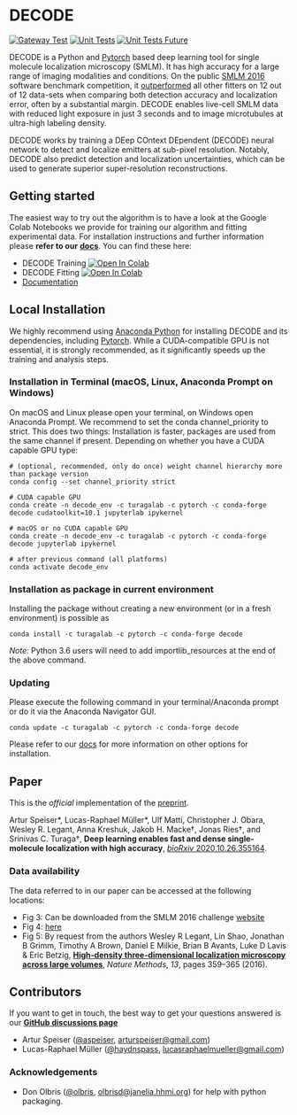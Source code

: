 # DECODE
[![Gateway Test](https://github.com/TuragaLab/DECODE/actions/workflows/test_gateway.yml/badge.svg)](https://github.com/TuragaLab/DECODE/actions/workflows/test_gateway.yml)
[![Unit Tests](https://github.com/TuragaLab/DECODE/actions/workflows/unit_tests.yml/badge.svg)](https://github.com/TuragaLab/DECODE/actions/workflows/unit_tests.yml)
[![Unit Tests Future](https://github.com/TuragaLab/DECODE/actions/workflows/unit_tests_future.yml/badge.svg)](https://github.com/TuragaLab/DECODE/actions/workflows/unit_tests_future.yml)

DECODE is a Python and [Pytorch](http://pytorch.org/) based deep learning tool for single molecule localization microscopy (SMLM). It has high accuracy for a large range of imaging modalities and conditions. On the public [SMLM 2016](http://bigwww.epfl.ch/smlm/challenge2016/) software benchmark competition, it [outperformed](http://bigwww.epfl.ch/smlm/challenge2016/leaderboard.html) all other fitters on 12 out of 12 data-sets when comparing both detection accuracy and localization error, often by a substantial margin. DECODE enables live-cell SMLM data with reduced light exposure in just 3 seconds and to image microtubules at ultra-high labeling density.

DECODE works by training a DEep COntext DEpendent (DECODE) neural network to detect and localize emitters at sub-pixel resolution. Notably, DECODE also predict detection and localization uncertainties, which can be used to generate superior super-resolution reconstructions.

## Getting started

The easiest way to try out the algorithm is to have a look at the Google Colab Notebooks we provide for training our algorithm and fitting experimental data. For installation instructions and further information please **refer to our** [**docs**](https://decode.readthedocs.io). 
You can find these here:
- DECODE Training [![Open In Colab](https://colab.research.google.com/assets/colab-badge.svg)](https://colab.research.google.com/drive/18V1TLLu63CXSWihwoGX7ZQ5wj0Qk7GnD?usp=sharing)
- DECODE Fitting [![Open In Colab](https://colab.research.google.com/assets/colab-badge.svg)](https://colab.research.google.com/drive/1O0mjuOjaOl0wnLZ11Xo92IsWrgqtXL17?usp=sharing)
- [Documentation](https://decode.readthedocs.io)



## Local Installation

We highly recommend using [Anaconda Python](http://anaconda.org) for installing DECODE and its dependencies, including [Pytorch](http://pytorch.org/). While a CUDA-compatible GPU is not essential, it is strongly recommended, as it significantly speeds up the training and analysis steps.

### Installation in Terminal (macOS, Linux, Anaconda Prompt on Windows)
On macOS and Linux please open your terminal, on Windows open Anaconda Prompt. We recommend to set the conda channel_priority to strict. This does two things: Installation is faster, packages are used from the same channel if present. Depending on whether you have a CUDA capable GPU type:

    # (optional, recommended, only do once) weight channel hierarchy more than package version
    conda config --set channel_priority strict

    # CUDA capable GPU
    conda create -n decode_env -c turagalab -c pytorch -c conda-forge decode cudatoolkit=10.1 jupyterlab ipykernel

    # macOS or no CUDA capable GPU
    conda create -n decode_env -c turagalab -c pytorch -c conda-forge decode jupyterlab ipykernel

    # after previous command (all platforms)
    conda activate decode_env

### Installation as package in current environment
Installing the package without creating a new environment (or in a fresh environment) is possible as

    conda install -c turagalab -c pytorch -c conda-forge decode

*Note:* Python 3.6 users will need to add importlib_resources at the end of the above command.


### Updating
 Please execute the following command in your terminal/Anaconda prompt or do it via the Anaconda Navigator GUI.

    conda update -c turagalab -c pytorch -c conda-forge decode


Please refer to our [docs](https://decode.readthedocs.io) for more information on other options for installation.


## Paper
This is the *official* implementation of the [preprint](https://www.biorxiv.org/content/10.1101/2020.10.26.355164v1).

Artur Speiser*, Lucas-Raphael Müller*, Ulf Matti, Christopher J. Obara, Wesley R. Legant, Anna Kreshuk, Jakob H. Macke†, Jonas Ries†, and Srinivas C. Turaga†, **Deep learning enables fast and dense single-molecule localization with high accuracy**, [*bioRxiv* 2020.10.26.355164](https://www.biorxiv.org/content/10.1101/2020.10.26.355164v1).

### Data availability
The data referred to in our paper can be accessed at the following locations:
- Fig 3: Can be downloaded from the SMLM 2016 challenge [website](http://bigwww.epfl.ch/smlm/challenge2016/)
- Fig 4: [here](https://oc.embl.de/index.php/s/SFM6Pc8RetX09pJ)
- Fig 5: By request from the authors Wesley R Legant, Lin Shao, Jonathan B Grimm, Timothy A Brown, Daniel E Milkie, Brian B Avants, Luke D Lavis & Eric Betzig, [**High-density three-dimensional localization microscopy across large volumes**](https://www.nature.com/articles/nmeth.3797), _Nature Methods_, *13*, pages 359–365 (2016).

## Contributors
If you want to get in touch, the best way to get your questions answered is our [**GitHub discussions page**](https://github.com/TuragaLab/DECODE/discussions)
- Artur Speiser ([@aspeiser](https://github.com/ASpeiser), arturspeiser@gmail.com)
- Lucas-Raphael Müller ([@haydnspass](https://github.com/Haydnspass), lucasraphaelmueller@gmail.com)

### Acknowledgements
- Don Olbris ([@olbris](https://github.com/olbris), olbrisd@janelia.hhmi.org) for help with python packaging.

